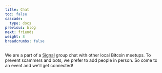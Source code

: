 ```yaml
---
title: Chat
toc: false
cascade:
  type: docs
previous: blog
next: friends
weight: 8
breadcrumbs: false
---
```

We are a part of a [Signal](https://signal.org/) group chat with other local Bitcoin meetups. To prevent scammers and bots, we prefer to add people in person. So come to an event and we'll get connected!
